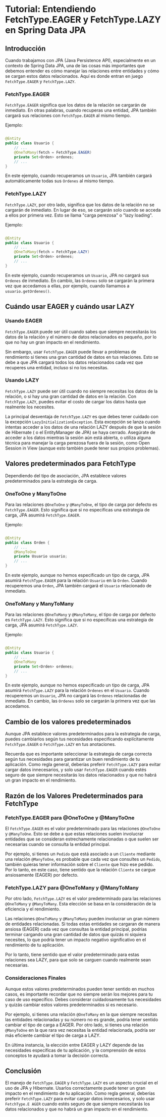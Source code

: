 # Tutorial: Entendiendo FetchType.EAGER y FetchType.LAZY en Spring Data JPA

## Introducción

Cuando trabajamos con JPA (Java Persistence API), especialmente en un contexto de Spring Data JPA, una de las cosas más
importantes que debemos entender es cómo manejar las relaciones entre entidades y cómo se cargan estos datos
relacionados. Aquí es donde entran en juego `FetchType.EAGER` y `FetchType.LAZY`.

### FetchType.EAGER

`FetchType.EAGER` significa que los datos de la relación se cargarán de inmediato. En otras palabras, cuando recuperas
una entidad, JPA también cargará sus relaciones con `FetchType.EAGER` al mismo tiempo.

Ejemplo:

```java

@Entity
public class Usuario {
    // ...
    @OneToMany(fetch = FetchType.EAGER)
    private Set<Orden> ordenes;
    // ...
}
```

En este ejemplo, cuando recuperamos un `Usuario`, JPA también cargará automáticamente todas sus `Ordenes` al mismo
tiempo.

### FetchType.LAZY

`FetchType.LAZY`, por otro lado, significa que los datos de la relación no se cargarán de inmediato. En lugar de eso, se
cargarán solo cuando se acceda a ellos por primera vez. Esto se llama "carga perezosa" o "lazy loading".

Ejemplo:

```java

@Entity
public class Usuario {
    // ...
    @OneToMany(fetch = FetchType.LAZY)
    private Set<Orden> ordenes;
    // ...
}
```

En este ejemplo, cuando recuperamos un `Usuario`, JPA no cargará sus `Ordenes` de inmediato. En cambio, las `Ordenes`
solo se cargarán la primera vez que accedamos a ellas, por ejemplo, cuando llamamos a `usuario.getOrdenes()`.

## Cuándo usar EAGER y cuándo usar LAZY

### Usando EAGER

`FetchType.EAGER` puede ser útil cuando sabes que siempre necesitarás los datos de la relación y el número de datos
relacionados es pequeño, por lo que no hay un gran impacto en el rendimiento.

Sin embargo, usar `FetchType.EAGER` puede llevar a problemas de rendimiento si tienes una gran cantidad de datos en tus
relaciones. Esto se debe a que JPA cargará todos los datos relacionados cada vez que recuperes una entidad, incluso si
no los necesitas.

### Usando LAZY

`FetchType.LAZY` puede ser útil cuando no siempre necesitas los datos de la relación, o si hay una gran cantidad de
datos en la relación. Con `FetchType.LAZY`, puedes evitar el costo de cargar los datos hasta que realmente los
necesites.

La principal desventaja de `FetchType.LAZY` es que debes tener cuidado con la excepción `LazyInitializationException`.
Esta excepción se lanza cuando intentas acceder a los datos de una relación LAZY después de que la sesión de Hibernate (
o el EntityManager de JPA) se haya cerrado. Asegúrate de acceder a los datos mientras la sesión aún está abierta, o
utiliza alguna técnica para manejar la carga perezosa fuera de la sesión, como Open Session in View (aunque esto también
puede tener sus propios problemas).

## Valores predeterminados para FetchType

Dependiendo del tipo de asociación, JPA establece valores predeterminados para la estrategia de carga.

### OneToOne y ManyToOne

Para las relaciones `@OneToOne` y `@ManyToOne`, el tipo de carga por defecto es `FetchType.EAGER`. Esto significa que si
no especificas una estrategia de carga, JPA asumirá `FetchType.EAGER`.

Ejemplo:

```java

@Entity
public class Orden {
    // ...
    @ManyToOne
    private Usuario usuario;
    // ...
}
```

En este ejemplo, aunque no hemos especificado un tipo de carga, JPA asumirá `FetchType.EAGER` para la relación `Usuario`
en la `Orden`. Cuando recuperemos una `Orden`, JPA también cargará el `Usuario` relacionado de inmediato.

### OneToMany y ManyToMany

Para las relaciones `@OneToMany` y `@ManyToMany`, el tipo de carga por defecto es `FetchType.LAZY`. Esto significa que
si no especificas una estrategia de carga, JPA asumirá `FetchType.LAZY`.

Ejemplo:

```java

@Entity
public class Usuario {
    // ...
    @OneToMany
    private Set<Orden> ordenes;
    // ...
}
```

En este ejemplo, aunque no hemos especificado un tipo de carga, JPA asumirá `FetchType.LAZY` para la relación `Ordenes`
en el `Usuario`. Cuando recuperemos un `Usuario`, JPA no cargará las `Ordenes` relacionadas de inmediato. En cambio,
las `Ordenes` solo se cargarán la primera vez que las accedamos.

## Cambio de los valores predeterminados

Aunque JPA establece valores predeterminados para la estrategia de carga, puedes cambiarlos según tus necesidades
especificando explícitamente `FetchType.EAGER` o `FetchType.LAZY` en tus anotaciones.

Recuerda que es importante seleccionar la estrategia de carga correcta según tus necesidades para garantizar un buen
rendimiento de tu aplicación. Como regla general, deberías preferir `FetchType.LAZY` para evitar cargar datos
innecesarios, y solo usar `FetchType.EAGER` cuando estés seguro de que siempre necesitarás los datos relacionados y que
no habrá un gran impacto en el rendimiento.

## Razón de los Valores Predeterminados para FetchType

### FetchType.EAGER para @OneToOne y @ManyToOne

El `FetchType.EAGER` es el valor predeterminado para las relaciones `@OneToOne` y `@ManyToOne`. Esto se debe a que estas
relaciones suelen involucrar entidades que se consideran estrechamente relacionadas o que suelen ser necesarias cuando
se consulta la entidad principal.

Por ejemplo, si tienes un `Pedido` que está asociado a un `Cliente` mediante una relación `@ManyToOne`, es probable que
cada vez que consultes un `Pedido`, también quieras tener información sobre el `Cliente` que hizo ese pedido. Por lo
tanto, en este caso, tiene sentido que la relación `Cliente` se cargue ansiosamente (EAGER) por defecto.

### FetchType.LAZY para @OneToMany y @ManyToMany

Por otro lado, `FetchType.LAZY` es el valor predeterminado para las relaciones `@OneToMany` y `@ManyToMany`. Esta
elección se basa en la consideración de la eficiencia y el rendimiento.

Las relaciones `@OneToMany` y `@ManyToMany` pueden involucrar un gran número de entidades relacionadas. Si todas estas
entidades se cargaran de manera ansiosa (EAGER) cada vez que consultas la entidad principal, podrías terminar cargando
una gran cantidad de datos que quizás ni siquiera necesites, lo que podría tener un impacto negativo significativo en el
rendimiento de tu aplicación.

Por lo tanto, tiene sentido que el valor predeterminado para estas relaciones sea LAZY, para que solo se carguen cuando
realmente sean necesarias.

### Consideraciones Finales

Aunque estos valores predeterminados pueden tener sentido en muchos casos, es importante recordar que no siempre serán
los mejores para tu caso de uso específico. Debes considerar cuidadosamente tus necesidades y quizás cambiar estos
valores predeterminados si es necesario.

Por ejemplo, si tienes una relación `@OneToMany` en la que siempre necesitas las entidades relacionadas y su número no
es grande, podría tener sentido cambiar el tipo de carga a EAGER. Por otro lado, si tienes una relación `@ManyToOne` en
la que rara vez necesitas la entidad relacionada, podría ser más eficiente cambiar el tipo de carga a LAZY.

En última instancia, la elección entre EAGER y LAZY depende de las necesidades específicas de tu aplicación, y la
comprensión de estos conceptos te ayudará a tomar la decisión correcta.

## Conclusión

El manejo de `FetchType.EAGER` y `FetchType.LAZY` es un aspecto crucial en el uso de JPA y Hibernate. Usarlos
correctamente puede tener un gran impacto en el rendimiento de tu aplicación. Como regla general, deberías
preferir `FetchType.LAZY` para evitar cargar datos innecesarios, y solo usar `FetchType.E AGER` cuando estés seguro de
que siempre necesitarás los datos relacionados y que no habrá un gran impacto en el rendimiento.